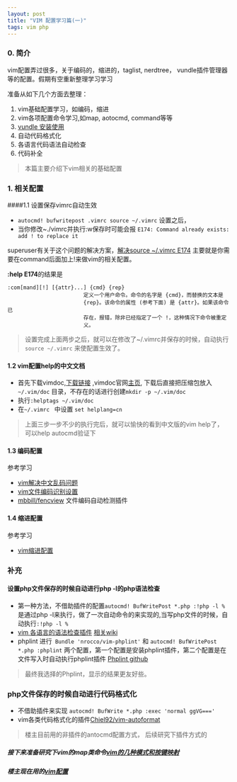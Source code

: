 ```yaml
---
layout: post
title: "VIM 配置学习篇(一)"
tags: vim php
---
```


### 0. 简介

vim配置弄过很多，关于编码的，缩进的，taglist, nerdtree， vundle插件管理器等的配置。假期有空重新整理学习学习

准备从如下几个方面去整理：

1. vim基础配置学习，如编码，缩进 
2. vim各项配置命令学习,如map, aotocmd, command等等
1. [vundle 安装使用](http://huyongde.github.io/2016/01/02/vim-plugin-bundler-vundle.html)
2. 自动代码格式化
3. 各语言代码语法自动检查
4. 代码补全


> 本篇主要介绍下vim相关的基础配置

### 1. 相关配置
####1.1 设置保存vimrc自动生效

* `autocmd! bufwritepost .vimrc source ~/.vimrc` 设置之后，
* 当你修改~./vimrc并执行:w保存时可能会报 `E174: Command already exists: add ! to replace it`

superuser有关于这个问题的解决方案，[解决source ~/.vimrc E174](http://superuser.com/questions/830132/sourcing-the-vimrc-gives-e174-error)
主要就是你需要在command后面加上!来做vim的相关配置。

**:help E174**的结果是

```
:com[mand][!] [{attr}...] {cmd} {rep}
                        定义一个用户命令。命令的名字是 {cmd}，而替换的文本是
                        {rep}。该命令的属性 (参考下面) 是 {attr}。如果该命令已
                        存在，报错，除非已经指定了一个 !，这种情况下命令被重定
                        义。
```

> 设置完成上面两步之后，就可以在修改了~/.vimrc并保存的时候，自动执行`source ~/.vimrc` 来使配置生效了。

#### 1.2 vim配置help的中文文档

* 首先下载vimdoc,[下载链接](http://jaist.dl.sourceforge.net/project/vimcdoc/vimcdoc/vimcdoc-1.9.0.tar.gz) ,vimdoc官网[主页](http://vimcdoc.sourceforge.net/), 
下载后直接把压缩包放入`~/.vim/doc` 目录，不存在的话进行创建`mkdir -p ~/.vim/doc`
* 执行`:helptags ~/.vim/doc`
* 在`~/.vimrc ` 中设置 `set helplang=cn`

> 上面三步一步不少的执行完后，就可以愉快的看到中文版的vim help了， 可以help autocmd验证下

#### 1.3 编码配置
参考学习

* [vim解决中文乱码问题](http://www.vimer.cn/2009/10/87.html) 
* [vim文件编码识别设置](http://edyfox.codecarver.org/html/vim_fileencodings_detection.html)
* [mbbill/fencview](https://github.com/mbbill/fencview) 文件编码自动检测插件


#### 1.4 缩进配置

参考学习

* [vim缩进配置](http://linux-wiki.cn/wiki/zh-hans/Vim%E4%BB%A3%E7%A0%81%E7%BC%A9%E8%BF%9B%E8%AE%BE%E7%BD%AE)



### 补充
#### 设置php文件保存的时候自动进行php -l的php语法检查
* 第一种方法，不借助插件的配置`autocmd! BufWritePost *.php :!php -l %` 
是通过php -l来执行，做了一次自动命令的来实现的,当写php文件的时候，自动执行`:!php -l %`
* [vim 各语言的语法检查插件](https://github.com/scrooloose/syntastic)  [相关wiki](https://github.com/scrooloose/syntastic/wiki/Syntax-Checkers) 
* phplint 进行` Bundle 'nrocco/vim-phplint'` 和 `autocmd! BufWritePost *.php :phplint` 两个配置，第一个配置是安装phplint插件，第二个配置是在文件写入时自动执行phplint插件
[Phplint github](https://github.com/nrocco/vim-phplint)

> 最终我选择的Phplint，显示的结果更友好些。

### php文件保存的时候自动进行代码格式化

* 不借助插件来实现 `autocmd! BufWrite *.php :exec 'normal ggVG==='`
* vim各类代码格式化的插件[Chiel92/vim-autoformat](https://github.com/Chiel92/vim-autoformat)


> 楼主目前用的非插件的antocmd配置方式， 后续研究下插件方式的

##### 接下来准备研究下vim的map类命令[vim的几种模式和按键映射](http://haoxiang.org/2011/09/vim-modes-and-mappin/)

##### 楼主现在用的[vim配置](https://github.com/huyongde/my.vimrc)
